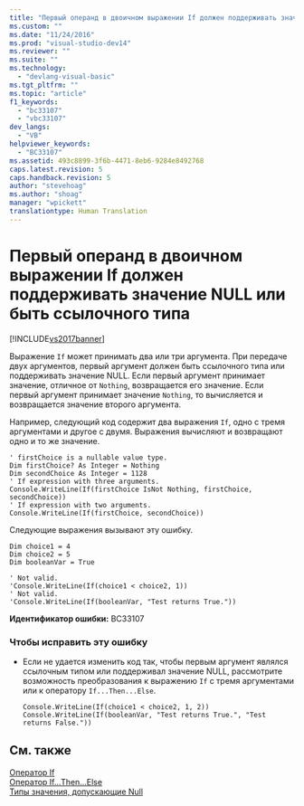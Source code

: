 ```yaml
---
title: "Первый операнд в двоичном выражении If должен поддерживать значение NULL или быть ссылочного типа | Microsoft Docs"
ms.custom: ""
ms.date: "11/24/2016"
ms.prod: "visual-studio-dev14"
ms.reviewer: ""
ms.suite: ""
ms.technology: 
  - "devlang-visual-basic"
ms.tgt_pltfrm: ""
ms.topic: "article"
f1_keywords: 
  - "bc33107"
  - "vbc33107"
dev_langs: 
  - "VB"
helpviewer_keywords: 
  - "BC33107"
ms.assetid: 493c8899-3f6b-4471-8eb6-9284e8492768
caps.latest.revision: 5
caps.handback.revision: 5
author: "stevehoag"
ms.author: "shoag"
manager: "wpickett"
translationtype: Human Translation
---
```

# Первый операнд в двоичном выражении If должен поддерживать значение NULL или быть ссылочного типа
[!INCLUDE[vs2017banner](../../../csharp/includes/vs2017banner.md)]

Выражение `If` может принимать два или три аргумента.  При передаче двух аргументов, первый аргумент должен быть ссылочного типа или поддерживать значение NULL.  Если первый аргумент принимает значение, отличное от `Nothing`, возвращается его значение.  Если первый аргумент принимает значение `Nothing`, то вычисляется и возвращается значение второго аргумента.  
  
 Например, следующий код содержит два выражения `If`, одно с тремя аргументами и другое с двумя.  Выражения вычисляют и возвращают одно и то же значение.  
  
```vb#  
' firstChoice is a nullable value type.  
Dim firstChoice? As Integer = Nothing  
Dim secondChoice As Integer = 1128  
' If expression with three arguments.  
Console.WriteLine(If(firstChoice IsNot Nothing, firstChoice, secondChoice))  
' If expression with two arguments.  
Console.WriteLine(If(firstChoice, secondChoice))  
```  
  
 Следующие выражения вызывают эту ошибку.  
  
```vb#  
Dim choice1 = 4  
Dim choice2 = 5  
Dim booleanVar = True  
  
' Not valid.  
'Console.WriteLine(If(choice1 < choice2, 1))  
' Not valid.  
'Console.WriteLine(If(booleanVar, "Test returns True."))  
```  
  
 **Идентификатор ошибки:** BC33107  
  
### Чтобы исправить эту ошибку  
  
-   Если не удается изменить код так, чтобы первым аргумент являлся ссылочным типом или поддерживал значение NULL, рассмотрите возможность преобразования к выражению `If` с тремя аргументами или к оператору `If...Then...Else`.  
  
    ```vb#  
    Console.WriteLine(If(choice1 < choice2, 1, 2))  
    Console.WriteLine(If(booleanVar, "Test returns True.", "Test returns False."))  
    ```  
  
## См. также  
 [Оператор If](../../../visual-basic/language-reference/operators/if-operator.md)   
 [Оператор If...Then...Else](../../../visual-basic/language-reference/statements/if-then-else-statement.md)   
 [Типы значения, допускающие Null](../../../visual-basic/programming-guide/language-features/data-types/nullable-value-types.md)